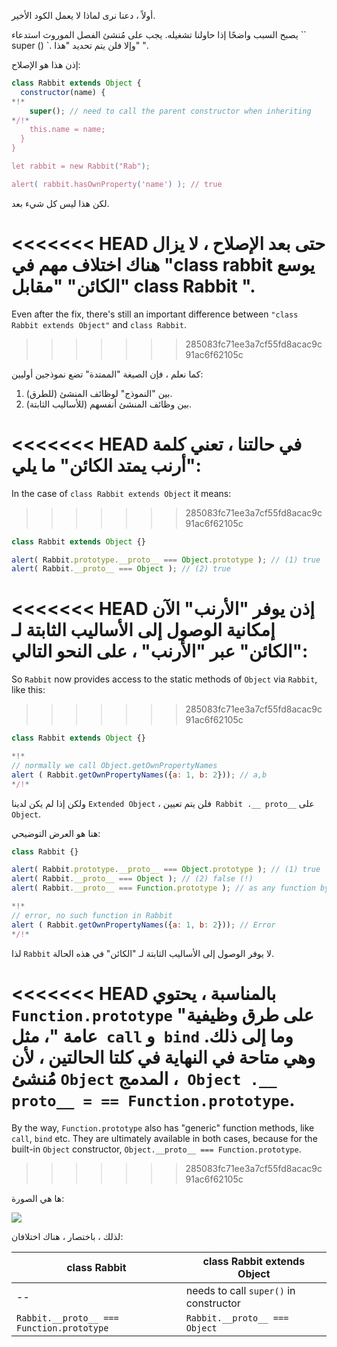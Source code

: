 أولاً ، دعنا نرى لماذا لا يعمل الكود الأخير.

يصبح السبب واضحًا إذا حاولنا تشغيله. يجب على مُنشئ الفصل الموروث استدعاء `` super () `. وإلا فلن يتم تحديد "هذا" ".

إذن هذا هو الإصلاح:

```js run
class Rabbit extends Object {
  constructor(name) {
*!*
    super(); // need to call the parent constructor when inheriting
*/!*
    this.name = name;
  }
}

let rabbit = new Rabbit("Rab");

alert( rabbit.hasOwnProperty('name') ); // true
```

لكن هذا ليس كل شيء بعد.

<<<<<<< HEAD
حتى بعد الإصلاح ، لا يزال هناك اختلاف مهم في "class rabbit يوسع الكائن" "مقابل" class Rabbit ".
=======
Even after the fix, there's still an important difference between `"class Rabbit extends Object"` and `class Rabbit`.
>>>>>>> 285083fc71ee3a7cf55fd8acac9c91ac6f62105c

كما نعلم ، فإن الصيغة "الممتدة" تضع نموذجين أوليين:

1. بين "النموذج" لوظائف المنشئ (للطرق).
2. بين وظائف المنشئ أنفسهم (للأساليب الثابتة).

<<<<<<< HEAD
في حالتنا ، تعني كلمة "أرنب يمتد الكائن" ما يلي:
=======
In the case of `class Rabbit extends Object` it means:
>>>>>>> 285083fc71ee3a7cf55fd8acac9c91ac6f62105c

```js run
class Rabbit extends Object {}

alert( Rabbit.prototype.__proto__ === Object.prototype ); // (1) true
alert( Rabbit.__proto__ === Object ); // (2) true
```

<<<<<<< HEAD
إذن يوفر "الأرنب" الآن إمكانية الوصول إلى الأساليب الثابتة لـ "الكائن" عبر "الأرنب" ، على النحو التالي:
=======
So `Rabbit` now provides access to the static methods of `Object` via `Rabbit`, like this:
>>>>>>> 285083fc71ee3a7cf55fd8acac9c91ac6f62105c

```js run
class Rabbit extends Object {}

*!*
// normally we call Object.getOwnPropertyNames
alert ( Rabbit.getOwnPropertyNames({a: 1, b: 2})); // a,b
*/!*
```

ولكن إذا لم يكن لدينا `Extended Object` ، فلن يتم تعيين` Rabbit .__ proto__` على `Object`.

هنا هو العرض التوضيحي:

```js run
class Rabbit {}

alert( Rabbit.prototype.__proto__ === Object.prototype ); // (1) true
alert( Rabbit.__proto__ === Object ); // (2) false (!)
alert( Rabbit.__proto__ === Function.prototype ); // as any function by default

*!*
// error, no such function in Rabbit
alert ( Rabbit.getOwnPropertyNames({a: 1, b: 2})); // Error
*/!*
```

لذا `Rabbit` لا يوفر الوصول إلى الأساليب الثابتة لـ "الكائن" في هذه الحالة.

<<<<<<< HEAD
بالمناسبة ، يحتوي `Function.prototype` على طرق وظيفية" عامة "، مثل` call` و` bind` وما إلى ذلك. وهي متاحة في النهاية في كلتا الحالتين ، لأن مُنشئ `Object` المدمج ،` Object .__ proto__ = == Function.prototype`.
=======
By the way, `Function.prototype` also has "generic" function methods, like `call`, `bind` etc. They are ultimately available in both cases, because for the built-in `Object` constructor, `Object.__proto__ === Function.prototype`.
>>>>>>> 285083fc71ee3a7cf55fd8acac9c91ac6f62105c

ها هي الصورة:

![](rabbit-extends-object.svg)

لذلك ، باختصار ، هناك اختلافان:

| class Rabbit | class Rabbit extends Object  |
|--------------|------------------------------|
| --             | needs to call `super()` in constructor |
| `Rabbit.__proto__ === Function.prototype` | `Rabbit.__proto__ === Object` |
